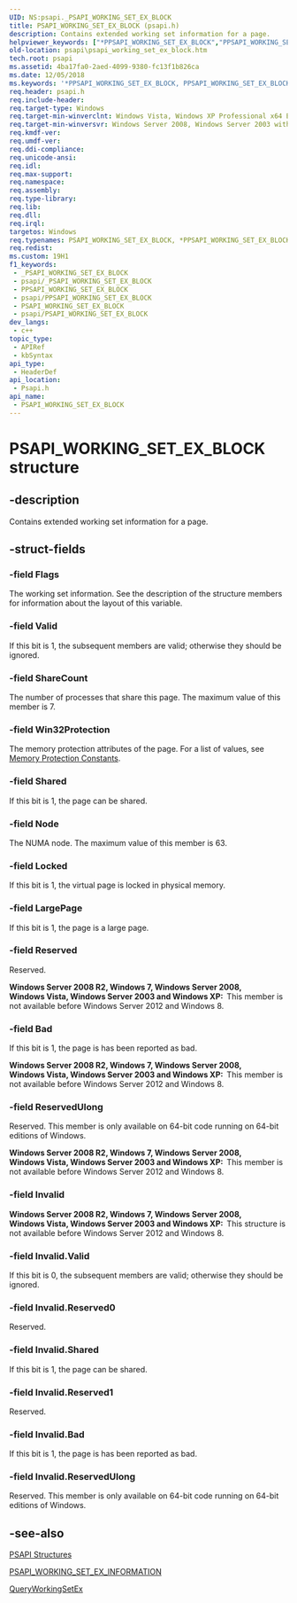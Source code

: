 ```yaml
---
UID: NS:psapi._PSAPI_WORKING_SET_EX_BLOCK
title: PSAPI_WORKING_SET_EX_BLOCK (psapi.h)
description: Contains extended working set information for a page.
helpviewer_keywords: ["*PPSAPI_WORKING_SET_EX_BLOCK","PPSAPI_WORKING_SET_EX_BLOCK","PPSAPI_WORKING_SET_EX_BLOCK union pointer [PSAPI]","PSAPI_WORKING_SET_EX_BLOCK","PSAPI_WORKING_SET_EX_BLOCK union [PSAPI]","base.psapi_working_set_ex_block","psapi.psapi_working_set_ex_block","psapi/PPSAPI_WORKING_SET_EX_BLOCK","psapi/PSAPI_WORKING_SET_EX_BLOCK"]
old-location: psapi\psapi_working_set_ex_block.htm
tech.root: psapi
ms.assetid: 4ba17fa0-2aed-4099-9380-fc13f1b826ca
ms.date: 12/05/2018
ms.keywords: '*PPSAPI_WORKING_SET_EX_BLOCK, PPSAPI_WORKING_SET_EX_BLOCK, PPSAPI_WORKING_SET_EX_BLOCK union pointer [PSAPI], PSAPI_WORKING_SET_EX_BLOCK, PSAPI_WORKING_SET_EX_BLOCK union [PSAPI], base.psapi_working_set_ex_block, psapi.psapi_working_set_ex_block, psapi/PPSAPI_WORKING_SET_EX_BLOCK, psapi/PSAPI_WORKING_SET_EX_BLOCK'
req.header: psapi.h
req.include-header: 
req.target-type: Windows
req.target-min-winverclnt: Windows Vista, Windows XP Professional x64 Edition [desktop apps only]
req.target-min-winversvr: Windows Server 2008, Windows Server 2003 with SP1 [desktop apps only]
req.kmdf-ver: 
req.umdf-ver: 
req.ddi-compliance: 
req.unicode-ansi: 
req.idl: 
req.max-support: 
req.namespace: 
req.assembly: 
req.type-library: 
req.lib: 
req.dll: 
req.irql: 
targetos: Windows
req.typenames: PSAPI_WORKING_SET_EX_BLOCK, *PPSAPI_WORKING_SET_EX_BLOCK
req.redist: 
ms.custom: 19H1
f1_keywords:
 - _PSAPI_WORKING_SET_EX_BLOCK
 - psapi/_PSAPI_WORKING_SET_EX_BLOCK
 - PPSAPI_WORKING_SET_EX_BLOCK
 - psapi/PPSAPI_WORKING_SET_EX_BLOCK
 - PSAPI_WORKING_SET_EX_BLOCK
 - psapi/PSAPI_WORKING_SET_EX_BLOCK
dev_langs:
 - c++
topic_type:
 - APIRef
 - kbSyntax
api_type:
 - HeaderDef
api_location:
 - Psapi.h
api_name:
 - PSAPI_WORKING_SET_EX_BLOCK
---
```


# PSAPI_WORKING_SET_EX_BLOCK structure


## -description

Contains extended working set information for a page.

## -struct-fields

### -field Flags

The working set information. See the description of the structure  members for information about the layout 
      of this variable.

### -field Valid

If this bit is 1, the subsequent members are valid; otherwise they should be ignored.

### -field ShareCount

The number of processes that share this page. The maximum value of this member is 7.

### -field Win32Protection

The memory protection attributes of the page. For a list of values, see
       <a href="https://docs.microsoft.com/windows/desktop/Memory/memory-protection-constants">Memory Protection Constants</a>.

### -field Shared

If this bit is 1, the page can be shared.

### -field Node

The NUMA node. The maximum value of this member is 63.

### -field Locked

If this bit is 1, the virtual page is locked in physical memory.

### -field LargePage

If this bit is 1, the page is a large page.

### -field Reserved

Reserved.

<b>Windows Server 2008 R2, Windows 7, Windows Server 2008, Windows Vista, Windows Server 2003 and Windows XP:  </b>This member is not available before Windows Server 2012 and Windows 8.

### -field Bad

If this bit is 1, the page is has been reported as bad.

<b>Windows Server 2008 R2, Windows 7, Windows Server 2008, Windows Vista, Windows Server 2003 and Windows XP:  </b>This member is not available before Windows Server 2012 and Windows 8.

### -field ReservedUlong

Reserved. This member is only available on 64-bit code running on 64-bit editions of Windows.

<b>Windows Server 2008 R2, Windows 7, Windows Server 2008, Windows Vista, Windows Server 2003 and Windows XP:  </b>This member is not available before Windows Server 2012 and Windows 8.

### -field Invalid

<b>Windows Server 2008 R2, Windows 7, Windows Server 2008, Windows Vista, Windows Server 2003 and Windows XP:  </b>This structure is not available before Windows Server 2012 and Windows 8.

### -field Invalid.Valid

If this bit is 0, the subsequent members are valid; otherwise they should be ignored.

### -field Invalid.Reserved0

Reserved.

### -field Invalid.Shared

If this bit is 1, the page can be shared.

### -field Invalid.Reserved1

Reserved.

### -field Invalid.Bad

If this bit is 1, the page is has been reported as bad.

### -field Invalid.ReservedUlong

Reserved. This member is only available on 64-bit code running on 64-bit editions of Windows.

## -see-also

<a href="https://docs.microsoft.com/windows/desktop/psapi/psapi-structures">PSAPI Structures</a>



<a href="https://docs.microsoft.com/windows/desktop/api/psapi/ns-psapi-psapi_working_set_ex_information">PSAPI_WORKING_SET_EX_INFORMATION</a>



<a href="https://docs.microsoft.com/windows/desktop/api/psapi/nf-psapi-queryworkingsetex">QueryWorkingSetEx</a>

